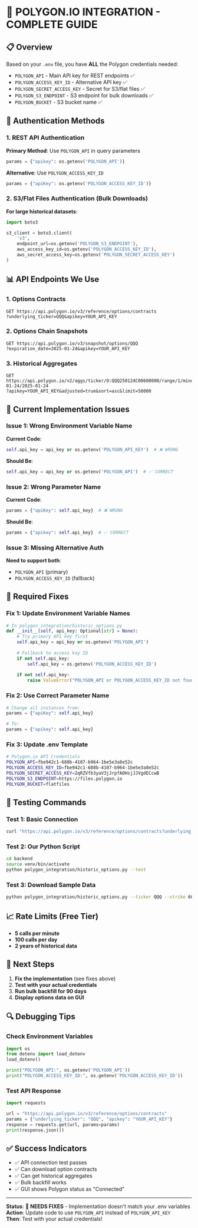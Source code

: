 # 🎯 POLYGON.IO INTEGRATION - COMPLETE GUIDE

## 📋 Overview

Based on your `.env` file, you have **ALL** the Polygon credentials needed:
- `POLYGON_API` - Main API key for REST endpoints ✅
- `POLYGON_ACCESS_KEY_ID` - Alternative API key ✅  
- `POLYGON_SECRET_ACCESS_KEY` - Secret for S3/flat files ✅
- `POLYGON_S3_ENDPOINT` - S3 endpoint for bulk downloads ✅
- `POLYGON_BUCKET` - S3 bucket name ✅

## 🔑 Authentication Methods

### 1. REST API Authentication
**Primary Method**: Use `POLYGON_API` in query parameters
```python
params = {"apikey": os.getenv('POLYGON_API')}
```

**Alternative**: Use `POLYGON_ACCESS_KEY_ID` 
```python
params = {"apiKey": os.getenv('POLYGON_ACCESS_KEY_ID')}
```

### 2. S3/Flat Files Authentication (Bulk Downloads)
**For large historical datasets**:
```python
import boto3

s3_client = boto3.client(
    's3',
    endpoint_url=os.getenv('POLYGON_S3_ENDPOINT'),
    aws_access_key_id=os.getenv('POLYGON_ACCESS_KEY_ID'),
    aws_secret_access_key=os.getenv('POLYGON_SECRET_ACCESS_KEY')
)
```

## 📊 API Endpoints We Use

### 1. Options Contracts
```
GET https://api.polygon.io/v3/reference/options/contracts
?underlying_ticker=QQQ&apikey=YOUR_API_KEY
```

### 2. Options Chain Snapshots
```
GET https://api.polygon.io/v3/snapshot/options/QQQ
?expiration_date=2025-01-24&apikey=YOUR_API_KEY
```

### 3. Historical Aggregates
```
GET https://api.polygon.io/v2/aggs/ticker/O:QQQ250124C00600000/range/1/minute/2025-01-24/2025-01-24
?apikey=YOUR_API_KEY&adjusted=true&sort=asc&limit=50000
```

## 🚨 Current Implementation Issues

### Issue 1: Wrong Environment Variable Name
**Current Code**:
```python
self.api_key = api_key or os.getenv('POLYGON_API_KEY')  # ❌ WRONG
```

**Should Be**:
```python
self.api_key = api_key or os.getenv('POLYGON_API')  # ✅ CORRECT
```

### Issue 2: Wrong Parameter Name
**Current Code**:
```python
params = {"apiKey": self.api_key}  # ❌ WRONG
```

**Should Be**:
```python
params = {"apikey": self.api_key}  # ✅ CORRECT
```

### Issue 3: Missing Alternative Auth
**Need to support both**:
- `POLYGON_API` (primary)
- `POLYGON_ACCESS_KEY_ID` (fallback)

## 🔧 Required Fixes

### Fix 1: Update Environment Variable Names
```python
# In polygon_integration/historic_options.py
def __init__(self, api_key: Optional[str] = None):
    # Try primary API key first
    self.api_key = api_key or os.getenv('POLYGON_API')
    
    # Fallback to access key ID
    if not self.api_key:
        self.api_key = os.getenv('POLYGON_ACCESS_KEY_ID')
    
    if not self.api_key:
        raise ValueError("POLYGON_API or POLYGON_ACCESS_KEY_ID not found")
```

### Fix 2: Use Correct Parameter Name
```python
# Change all instances from:
params = {"apiKey": self.api_key}

# To:
params = {"apikey": self.api_key}
```

### Fix 3: Update .env Template
```bash
# Polygon.io API Credentials
POLYGON_API=fbe942c1-688b-4107-b964-1be5e3a8e52c
POLYGON_ACCESS_KEY_ID=fbe942c1-688b-4107-b964-1be5e3a8e52c  
POLYGON_SECRET_ACCESS_KEY=2qRZVfb3yaV3jJrpfAOHsjJJVgdECcwB
POLYGON_S3_ENDPOINT=https://files.polygon.io
POLYGON_BUCKET=flatfiles
```

## 🧪 Testing Commands

### Test 1: Basic Connection
```bash
curl "https://api.polygon.io/v3/reference/options/contracts?underlying_ticker=QQQ&apikey=fbe942c1-688b-4107-b964-1be5e3a8e52c"
```

### Test 2: Our Python Script
```bash
cd backend
source venv/bin/activate
python polygon_integration/historic_options.py --test
```

### Test 3: Download Sample Data
```bash
python polygon_integration/historic_options.py --ticker QQQ --strike 600 --date 2025-01-24
```

## 📈 Rate Limits (Free Tier)

- **5 calls per minute**
- **100 calls per day**
- **2 years of historical data**

## 🎯 Next Steps

1. **Fix the implementation** (see fixes above)
2. **Test with your actual credentials**
3. **Run bulk backfill for 90 days**
4. **Display options data on GUI**

## 🔍 Debugging Tips

### Check Environment Variables
```python
import os
from dotenv import load_dotenv
load_dotenv()

print("POLYGON_API:", os.getenv('POLYGON_API'))
print("POLYGON_ACCESS_KEY_ID:", os.getenv('POLYGON_ACCESS_KEY_ID'))
```

### Test API Response
```python
import requests

url = "https://api.polygon.io/v3/reference/options/contracts"
params = {"underlying_ticker": "QQQ", "apikey": "YOUR_API_KEY"}
response = requests.get(url, params=params)
print(response.json())
```

## ✅ Success Indicators

- ✅ API connection test passes
- ✅ Can download option contracts
- ✅ Can get historical aggregates
- ✅ Bulk backfill works
- ✅ GUI shows Polygon status as "Connected"

---

**Status**: 🔧 **NEEDS FIXES** - Implementation doesn't match your .env variables  
**Action**: Update code to use `POLYGON_API` instead of `POLYGON_API_KEY`  
**Then**: Test with your actual credentials!
